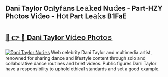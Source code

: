 ## Dani Taylor O𝚗lyf𝚊ns Le𝚊𝚔ed N𝚞𝚍es - Part-HZY Ph𝚘tos Vi𝚍eo - H𝚘t Part Le𝚊𝚔s B1FaE

# <h2><a href="http://hf0c7z.feru.top/?c=Dani+Taylor">🔗 👉 🔴 Dani Taylor Vi𝚍𝚎o Ph𝚘t𝚘𝚜</a></h2>

[![Dani Taylor Nu𝚍𝚎s](https://i.imgur.com/0TWrTi3.gif)](http://hf0c7z.feru.top/?c=Dani+Taylor)
Web celebrity Dani Taylor and multimedia artist, renowned for sharing dance and lifestyle content through solo and collaborative dance routines and brief videos. Public figures Dani Taylor have a responsibility to uphold ethical standards and set a good example. 
